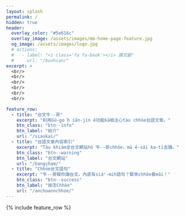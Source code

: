 ```yaml
---
layout: splash
permalink: /
hidden: true
header:
  overlay_color: "#5e616c"
  overlay_image: /assets/images/mm-home-page-feature.jpg
  og_image: /assets/images/logo.jpg
  # actions:
  #   - label: "<i class='fa fa-book'></i> 讀文獻"
  #     url: "/bunhian/"
excerpt: >
  <br/>
  <br/>
  <br/>
  <br/>
  <br/>
  <br/>

feature_row:
  - title: "台文牛--哥"
    excerpt: "利用Gú-go͘h iăn-jín ê功能kā咱注心tàu chhōe台語文章。"
    btn_class: "btn--info"
    btn_label: "紹介"
    url: "/siaukai/"
  - title: "台語文章內容索引"
    excerpt: "Tàu khiām全台文網站hō͘牛--哥chhōe，mā ē-sái ka-tī去讀。"
    btn_class: "btn--warning"
    btn_label: "台文網站"
    url: "/bangcham/"
  - title: "Chhōe台文語句"
    excerpt: "牛--哥報你讀台文。內底有siáⁿ-mih語句？緊來chhōe看māi！"
    btn_class: "btn--success"
    btn_label: "按怎Chhōe"
    url: "/anchoannchhoe/"
---
```


{% include feature_row %}
